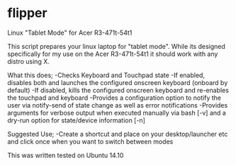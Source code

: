 # flipper
Linux "Tablet Mode" for Acer R3-471t-54t1

This script prepares your linux laptop for "tablet mode".  While its designed specifically for my use on the Acer R3-471t-54t1 it should work with any distro using X.

What this does;
-Checks Keyboard and Touchpad state
-If enabled, disables both and launches the configured onscreen keyboard (onboard by default)
-If disabled, kills the configured onscreen keyboard and re-enables the touchpad and keyboard
-Provides a configuration option to notify the user via notify-send of state change as well as error notifications
-Provides arguments for verbose output when executed manually via bash [-v] and a dry-run option for state/device information [-n]

Suggested Use;
-Create a shortcut and place on your desktop/launcher etc and click once when you want to switch between modes

This was written tested on Ubuntu 14.10

